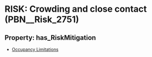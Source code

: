 # RISK: __Crowding and close contact__ (PBN__Risk_2751)

## Property: has_RiskMitigation

* [Occupancy Limitations](PBN__Mitigation_808)

